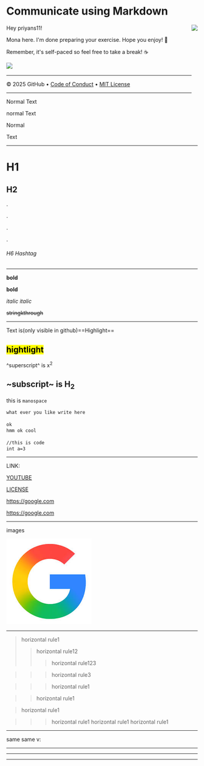# Communicate using Markdown

<img src="https://octodex.github.com/images/Professortocat_v2.png" align="right" height="200px" />

Hey priyans11!

Mona here. I'm done preparing your exercise. Hope you enjoy! 💚

Remember, it's self-paced so feel free to take a break! ☕️

[![](https://img.shields.io/badge/Go%20to%20Exercise-%E2%86%92-1f883d?style=for-the-badge&logo=github&labelColor=197935)](https://github.com/priyans11/skills-communicate-using-markdown/issues/1)

---

&copy; 2025 GitHub &bull; [Code of Conduct](https://www.contributor-covenant.org/version/2/1/code_of_conduct/code_of_conduct.md) &bull; [MIT License](https://gh.io/mit)


---

Normal Text

normal
Text

Normal

Text

---
# H1
## H2
.

.

.

.

###### H6 Hashtag
---
**bold**

__bold__

*italic*
_italic_

~~stringkthrough~~

---
Text is(only visible in github)==Highlight==

<mark>hightlight</mark> 
---
^superscript^ is x<sup>2</sup>


~subscript~ is H<sub>2</sub>
---
this is `manospace`

```
what ever you like write here

ok
hmm ok cool

//this is code
int a=3
```

---
 LINK: 

[YOUTUBE](WWW.YOUTUBE.COM)

[LICENSE](/LICENSE)


https://google.com

<https://google.com>

---
images



![Google image](image-1.png)

---

>horizontal rule1
>>horizontal rule12
>>>horizontal rule123

>>>horizontal rule3

>>>horizontal rule1

>>horizontal rule1

>horizontal rule1

>>>horizontal rule1
>>horizontal rule1
>horizontal rule1

---

same same  v:
___
---
***
```